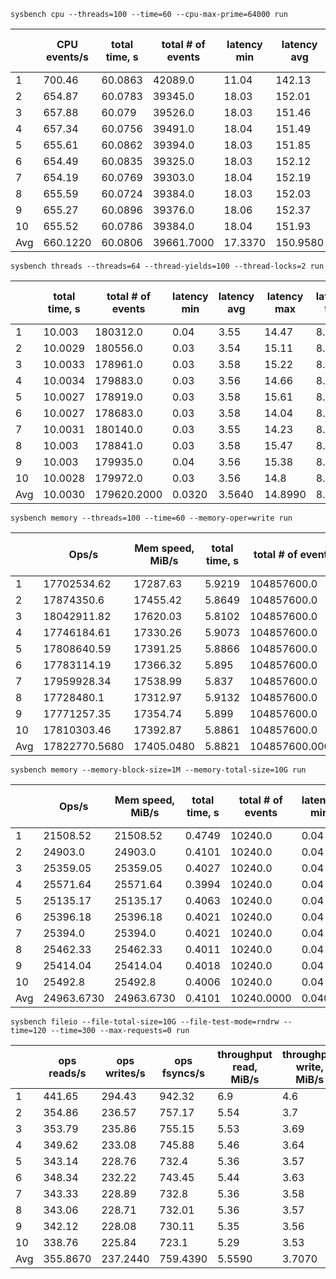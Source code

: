 `sysbench cpu --threads=100 --time=60 --cpu-max-prime=64000 run`

|     | CPU events/s | total time, s | total # of events | latency min | latency avg | latency max | latency 95p | latency sum | events avg | events stddev | exec time avg | exec time sttdev |
| --- | ------------ | ------------- | ----------------- | ----------- | ----------- | ----------- | ----------- | ----------- | ---------- | ------------- | ------------- | ---------------- |
| 1 | 700.46 | 60.0863 | 42089.0 | 11.04 | 142.13 | 268.29 | 179.94 | 5982167.35 | 420.89 | 12.02 | 59.8217 | 0.2 |
| 2 | 654.87 | 60.0783 | 39345.0 | 18.03 | 152.01 | 258.37 | 179.94 | 5980915.0 | 393.45 | 14.99 | 59.8092 | 0.21 |
| 3 | 657.88 | 60.079 | 39526.0 | 18.03 | 151.46 | 258.34 | 176.73 | 5986635.9 | 395.26 | 15.6 | 59.8664 | 0.18 |
| 4 | 657.34 | 60.0756 | 39491.0 | 18.04 | 151.49 | 258.33 | 176.73 | 5982408.54 | 394.91 | 8.5 | 59.8241 | 0.2 |
| 5 | 655.61 | 60.0862 | 39394.0 | 18.03 | 151.85 | 221.84 | 179.94 | 5981809.3 | 393.94 | 11.23 | 59.8181 | 0.21 |
| 6 | 654.49 | 60.0835 | 39325.0 | 18.03 | 152.12 | 231.39 | 179.94 | 5982235.1 | 393.25 | 10.22 | 59.8224 | 0.21 |
| 7 | 654.19 | 60.0769 | 39303.0 | 18.04 | 152.19 | 221.7 | 179.94 | 5981449.58 | 393.03 | 14.63 | 59.8145 | 0.2 |
| 8 | 655.59 | 60.0724 | 39384.0 | 18.03 | 152.03 | 234.73 | 176.73 | 5987589.04 | 393.84 | 7.63 | 59.8759 | 0.16 |
| 9 | 655.27 | 60.0896 | 39376.0 | 18.06 | 152.37 | 201.5 | 173.58 | 5999551.5 | 393.76 | 3.43 | 59.9955 | 0.06 |
| 10 | 655.52 | 60.0786 | 39384.0 | 18.04 | 151.93 | 255.0 | 179.94 | 5983573.58 | 393.84 | 9.63 | 59.8357 | 0.19 |
| Avg | 660.1220 | 60.0806 | 39661.7000 | 17.3370 | 150.9580 | 240.9490 | 178.3410 | 5984833.4890 | 396.6170 | 10.7880 | 59.8484 | 0.1820 |

`sysbench threads --threads=64 --thread-yields=100 --thread-locks=2 run`

|     | total time, s | total # of events | latency min | latency avg | latency max | latency 95p | latency sum | events avg | events stddev | exec time avg | exec time sttdev |
| --- | ------------- | ----------------- | ----------- | ----------- | ----------- | ----------- | ----------- | ---------- | ------------- | ------------- | ---------------- |
| 1 | 10.003 | 180312.0 | 0.04 | 3.55 | 14.47 | 8.74 | 640049.17 | 2817.375 | 56.76 | 10.0008 | 0.0 |
| 2 | 10.0029 | 180556.0 | 0.03 | 3.54 | 15.11 | 8.74 | 640045.38 | 2821.1875 | 50.85 | 10.0007 | 0.0 |
| 3 | 10.0033 | 178961.0 | 0.03 | 3.58 | 15.22 | 8.74 | 640082.87 | 2796.2656 | 50.55 | 10.0013 | 0.0 |
| 4 | 10.0034 | 179883.0 | 0.03 | 3.56 | 14.66 | 8.74 | 640087.23 | 2810.6719 | 51.22 | 10.0014 | 0.0 |
| 5 | 10.0027 | 178919.0 | 0.03 | 3.58 | 15.61 | 8.74 | 640036.99 | 2795.6094 | 50.24 | 10.0006 | 0.0 |
| 6 | 10.0027 | 178683.0 | 0.03 | 3.58 | 14.04 | 8.74 | 640046.07 | 2791.9219 | 51.2 | 10.0007 | 0.0 |
| 7 | 10.0031 | 180140.0 | 0.03 | 3.55 | 14.23 | 8.74 | 640067.4 | 2814.6875 | 54.71 | 10.0011 | 0.0 |
| 8 | 10.003 | 178841.0 | 0.03 | 3.58 | 15.47 | 8.74 | 640048.33 | 2794.3906 | 47.48 | 10.0008 | 0.0 |
| 9 | 10.003 | 179935.0 | 0.04 | 3.56 | 15.38 | 8.74 | 640056.14 | 2811.4844 | 49.67 | 10.0009 | 0.0 |
| 10 | 10.0028 | 179972.0 | 0.03 | 3.56 | 14.8 | 8.74 | 640043.05 | 2812.0625 | 43.13 | 10.0007 | 0.0 |
| Avg | 10.0030 | 179620.2000 | 0.0320 | 3.5640 | 14.8990 | 8.7400 | 640056.2630 | 2806.5656 | 50.5810 | 10.0009 | 0.0000 |

`sysbench memory --threads=100 --time=60 --memory-oper=write run`

|     | Ops/s | Mem speed, MiB/s | total time, s | total # of events | latency min | latency avg | latency max | latency 95p | latency sum | events avg | events stddev | exec time avg | exec time sttdev |
| --- | ----- | ---------------- | ------------- | ----------------- | ----------- | ----------- | ----------- | ----------- | ----------- | ---------- | ------------- | ------------- | ---------------- |
| 1 | 17702534.62 | 17287.63 | 5.9219 | 104857600.0 | 0.0 | 0.0 | 50.01 | 0.0 | 433473.35 | 1048576.0 | 0.0 | 4.3347 | 0.27 |
| 2 | 17874350.6 | 17455.42 | 5.8649 | 104857600.0 | 0.0 | 0.0 | 56.67 | 0.0 | 430889.45 | 1048576.0 | 0.0 | 4.3089 | 0.31 |
| 3 | 18042911.82 | 17620.03 | 5.8102 | 104857600.0 | 0.0 | 0.0 | 50.03 | 0.0 | 423713.53 | 1048576.0 | 0.0 | 4.2371 | 0.25 |
| 4 | 17746184.61 | 17330.26 | 5.9073 | 104857600.0 | 0.0 | 0.0 | 57.43 | 0.0 | 433075.75 | 1048576.0 | 0.0 | 4.3308 | 0.25 |
| 5 | 17808640.59 | 17391.25 | 5.8866 | 104857600.0 | 0.0 | 0.0 | 60.01 | 0.0 | 432583.93 | 1048576.0 | 0.0 | 4.3258 | 0.21 |
| 6 | 17783114.19 | 17366.32 | 5.895 | 104857600.0 | 0.0 | 0.0 | 53.34 | 0.0 | 433768.28 | 1048576.0 | 0.0 | 4.3377 | 0.24 |
| 7 | 17959928.34 | 17538.99 | 5.837 | 104857600.0 | 0.0 | 0.0 | 53.34 | 0.0 | 446872.87 | 1048576.0 | 0.0 | 4.4687 | 0.23 |
| 8 | 17728480.1 | 17312.97 | 5.9132 | 104857600.0 | 0.0 | 0.0 | 53.34 | 0.0 | 433948.09 | 1048576.0 | 0.0 | 4.3395 | 0.27 |
| 9 | 17771257.35 | 17354.74 | 5.899 | 104857600.0 | 0.0 | 0.0 | 53.34 | 0.0 | 431425.07 | 1048576.0 | 0.0 | 4.3143 | 0.27 |
| 10 | 17810303.46 | 17392.87 | 5.8861 | 104857600.0 | 0.0 | 0.0 | 56.67 | 0.0 | 433323.99 | 1048576.0 | 0.0 | 4.3332 | 0.28 |
| Avg | 17822770.5680 | 17405.0480 | 5.8821 | 104857600.0000 | 0.0000 | 0.0000 | 54.4180 | 0.0000 | 433307.4310 | 1048576.0000 | 0.0000 | 4.3331 | 0.2580 |

`sysbench memory --memory-block-size=1M --memory-total-size=10G run`

|     | Ops/s | Mem speed, MiB/s | total time, s | total # of events | latency min | latency avg | latency max | latency 95p | latency sum | events avg | events stddev | exec time avg | exec time sttdev |
| --- | ----- | ---------------- | ------------- | ----------------- | ----------- | ----------- | ----------- | ----------- | ----------- | ---------- | ------------- | ------------- | ---------------- |
| 1 | 21508.52 | 21508.52 | 0.4749 | 10240.0 | 0.04 | 0.05 | 0.15 | 0.05 | 473.04 | 10240.0 | 0.0 | 0.473 | 0.0 |
| 2 | 24903.0 | 24903.0 | 0.4101 | 10240.0 | 0.04 | 0.04 | 0.09 | 0.04 | 408.49 | 10240.0 | 0.0 | 0.4085 | 0.0 |
| 3 | 25359.05 | 25359.05 | 0.4027 | 10240.0 | 0.04 | 0.04 | 0.09 | 0.04 | 401.17 | 10240.0 | 0.0 | 0.4012 | 0.0 |
| 4 | 25571.64 | 25571.64 | 0.3994 | 10240.0 | 0.04 | 0.04 | 0.11 | 0.04 | 397.83 | 10240.0 | 0.0 | 0.3978 | 0.0 |
| 5 | 25135.17 | 25135.17 | 0.4063 | 10240.0 | 0.04 | 0.04 | 0.09 | 0.04 | 404.68 | 10240.0 | 0.0 | 0.4047 | 0.0 |
| 6 | 25396.18 | 25396.18 | 0.4021 | 10240.0 | 0.04 | 0.04 | 0.08 | 0.04 | 400.54 | 10240.0 | 0.0 | 0.4005 | 0.0 |
| 7 | 25394.0 | 25394.0 | 0.4021 | 10240.0 | 0.04 | 0.04 | 0.09 | 0.04 | 400.57 | 10240.0 | 0.0 | 0.4006 | 0.0 |
| 8 | 25462.33 | 25462.33 | 0.4011 | 10240.0 | 0.04 | 0.04 | 0.09 | 0.04 | 399.51 | 10240.0 | 0.0 | 0.3995 | 0.0 |
| 9 | 25414.04 | 25414.04 | 0.4018 | 10240.0 | 0.04 | 0.04 | 0.09 | 0.04 | 400.27 | 10240.0 | 0.0 | 0.4003 | 0.0 |
| 10 | 25492.8 | 25492.8 | 0.4006 | 10240.0 | 0.04 | 0.04 | 0.11 | 0.04 | 399.05 | 10240.0 | 0.0 | 0.399 | 0.0 |
| Avg | 24963.6730 | 24963.6730 | 0.4101 | 10240.0000 | 0.0400 | 0.0410 | 0.0990 | 0.0410 | 408.5150 | 10240.0000 | 0.0000 | 0.4085 | 0.0000 |

`sysbench fileio --file-total-size=10G --file-test-mode=rndrw --time=120 --time=300 --max-requests=0 run`

|     | ops reads/s | ops writes/s | ops fsyncs/s | throughput read, MiB/s | throughput write, MiB/s | total time, s | total # of events | latency min | latency avg | latency max | latency 95p | latency sum | events avg | events stddev | exec time avg | exec time sttdev |
| --- | ----------- | ------------ | ------------ | ---------------------- | ----------------------- | ------------- | ----------------- | ----------- | ----------- | ----------- | ----------- | ----------- | ---------- | ------------- | ------------- | ---------------- |
| 1 | 441.65 | 294.43 | 942.32 | 6.9 | 4.6 | 300.0977 | 503566.0 | 0.0 | 0.59 | 177.81 | 4.65 | 299561.0 | 503566.0 | 0.0 | 299.561 | 0.0 |
| 2 | 354.86 | 236.57 | 757.17 | 5.54 | 3.7 | 300.1145 | 404613.0 | 0.0 | 0.74 | 117.25 | 4.74 | 299587.49 | 404613.0 | 0.0 | 299.5875 | 0.0 |
| 3 | 353.79 | 235.86 | 755.15 | 5.53 | 3.69 | 300.0024 | 403323.0 | 0.0 | 0.74 | 133.27 | 4.74 | 299594.49 | 403323.0 | 0.0 | 299.5945 | 0.0 |
| 4 | 349.62 | 233.08 | 745.88 | 5.46 | 3.64 | 300.1479 | 398651.0 | 0.0 | 0.75 | 159.21 | 4.74 | 299595.15 | 398651.0 | 0.0 | 299.5951 | 0.0 |
| 5 | 343.14 | 228.76 | 732.4 | 5.36 | 3.57 | 300.0454 | 391229.0 | 0.0 | 0.77 | 230.18 | 4.74 | 299601.88 | 391229.0 | 0.0 | 299.6019 | 0.0 |
| 6 | 348.34 | 232.22 | 743.45 | 5.44 | 3.63 | 300.0489 | 397146.0 | 0.0 | 0.75 | 197.54 | 4.74 | 299604.97 | 397146.0 | 0.0 | 299.605 | 0.0 |
| 7 | 343.33 | 228.89 | 732.8 | 5.36 | 3.58 | 300.0525 | 391455.0 | 0.0 | 0.77 | 204.97 | 4.74 | 299594.3 | 391455.0 | 0.0 | 299.5943 | 0.0 |
| 8 | 343.06 | 228.71 | 732.01 | 5.36 | 3.57 | 300.1173 | 391165.0 | 0.0 | 0.77 | 234.74 | 4.74 | 299611.94 | 391165.0 | 0.0 | 299.6119 | 0.0 |
| 9 | 342.12 | 228.08 | 730.11 | 5.35 | 3.56 | 300.0687 | 390060.0 | 0.0 | 0.77 | 210.59 | 4.74 | 299606.83 | 390060.0 | 0.0 | 299.6068 | 0.0 |
| 10 | 338.76 | 225.84 | 723.1 | 5.29 | 3.53 | 300.0292 | 386228.0 | 0.0 | 0.78 | 242.56 | 4.74 | 299602.58 | 386228.0 | 0.0 | 299.6026 | 0.0 |
| Avg | 355.8670 | 237.2440 | 759.4390 | 5.5590 | 3.7070 | 300.0725 | 405743.6000 | 0.0000 | 0.7430 | 190.8120 | 4.7310 | 299596.0630 | 405743.6000 | 0.0000 | 299.5961 | 0.0000 |
